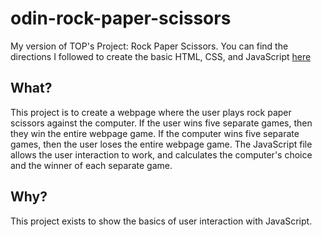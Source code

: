 # odin-rock-paper-scissors

My version of TOP's Project: Rock Paper Scissors. You can find the directions I followed to create the basic HTML, CSS, and JavaScript [here](https://www.theodinproject.com/lessons/foundations-rock-paper-scissors)

## What?

This project is to create a webpage where the user plays rock paper scissors against the computer. If the user wins five separate games, then they win the entire webpage game. If the computer wins five separate games, then the user loses the entire webpage game. The JavaScript file allows the user interaction to work, and calculates the computer's choice and the winner of each separate game.

## Why?

This project exists to show the basics of user interaction with JavaScript.
